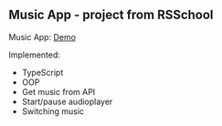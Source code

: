 ## Music App - project from RSSchool

Music App: [Demo](https://dimalogin.github.io/Music-app/)

Implemented:

- TypeScript
- OOP
- Get music from API
- Start/pause audioplayer
- Switching music
